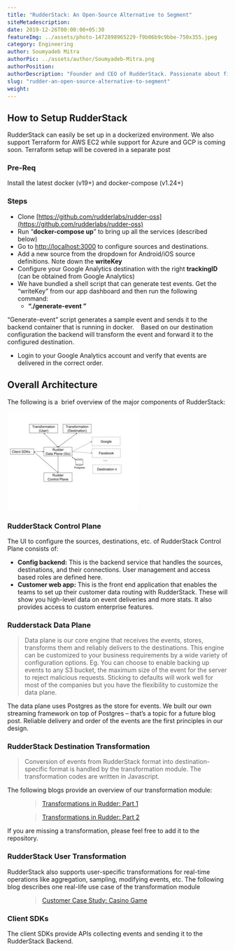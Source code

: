 ```yaml
---
title: "RudderStack: An Open-Source Alternative to Segment"
siteMetadescription:
date: 2019-12-26T00:00:00+05:30
featureImg: ../assets/photo-1472898965229-f9b06b9c9bbe-750x355.jpeg
category: Engineering
author: Soumyadeb Mitra
authorPic: ../assets/author/Soumyadeb-Mitra.png
authorPosition: 
authorDescription: "Founder and CEO of RudderStack. Passionate about finding engineering solutions to real-world problems."
slug: "rudder-an-open-source-alternative-to-segment"
weight: 
---
```

How to Setup RudderStack
------------------------

RudderStack can easily be set up in a dockerized environment. We also support Terraform for AWS EC2 while support for Azure and GCP is coming soon. Terraform setup will be covered in a separate post

### Pre-Req

Install the latest docker (v19+) and docker-compose (v1.24+)

### Steps

*   Clone [https://github.com/rudderlabs/rudder-oss](https://github.com/rudderlabs/rudder-oss)
*   Run “**docker-compose up**” to bring up all the services (described below)
*   Go to [http://localhost:3000](http://localhost:3000/) to configure sources and destinations.
*   Add a new source from the dropdown for Android/iOS source definitions. Note down the **writeKey**
*   Configure your Google Analytics destination with the right **trackingID** (can be obtained from Google Analytics)
*   We have bundled a shell script that can generate test events. Get the “writeKey” from our app dashboard and then run the following command:
    *   **“./generate-event <writeKeyHere>”**

“Generate-event” script generates a sample event and sends it to the backend container that is running in docker.    Based on our destination configuration the backend will transform the event and forward it to the configured destination.

*   Login to your Google Analytics account and verify that events are delivered in the correct order.

Overall Architecture
--------------------

The following is a  brief overview of the major components of RudderStack:

![](../assets/markdown/5qOMs6e7WY1fKbsS.png)

### RudderStack Control Plane

The UI to configure the sources, destinations, etc. of RudderStack Control Plane consists of:

*   **Config backend:** This is the backend service that handles the sources, destinations, and their connections. User management and access based roles are defined here.
*   **Customer web app:** This is the front end application that enables the teams to set up their customer data routing with RudderStack. These will show you high-level data on event deliveries and more stats. It also provides access to custom enterprise features.

### Rudderstack Data Plane

> Data plane is our core engine that receives the events, stores, transforms them and reliably delivers to the destinations. This engine can be customized to your business requirements by a wide variety of configuration options. Eg. You can choose to enable backing up events to any S3 bucket, the maximum size of the event for the server to reject malicious requests. Sticking to defaults will work well for most of the companies but you have the flexibility to customize the data plane.

The data plane uses Postgres as the store for events. We built our own streaming framework on top of Postgres – that’s a topic for a future blog post. Reliable delivery and order of the events are the first principles in our design.

### RudderStack Destination Transformation

> Conversion of events from RudderStack format into destination-specific format is handled by the transformation module. The transformation codes are written in Javascript.

The following blogs provide an overview of our transformation module:

<figure class="wp-block-embed-wordpress wp-block-embed is-type-wp-embed is-provider-rudder-labs"><div class="wp-block-embed__wrapper"><blockquote class="wp-embedded-content" data-secret="bViCF8bZyq"><a href="https://rudderlabs.com/transformations-in-rudder-part-1/">Transformations in Rudder: Part 1</a></blockquote><iframe title="“Transformations in Rudder: Part 1” — Rudder Labs" class="lazy lazy-hidden wp-embedded-content" sandbox="allow-scripts" security="restricted" style="position: absolute; clip: rect(1px, 1px, 1px, 1px);" data-lazy-type="iframe" data-src="https://rudderlabs.com/transformations-in-rudder-part-1/embed/#?secret=bViCF8bZyq" data-secret="bViCF8bZyq" width="600" height="338" frameborder="0" marginwidth="0" marginheight="0" scrolling="no"></iframe><noscript><iframe title="&#8220;Transformations in Rudder: Part 1&#8221; &#8212; Rudder Labs" class="wp-embedded-content" sandbox="allow-scripts" security="restricted" style="position: absolute; clip: rect(1px, 1px, 1px, 1px);" src="https://rudderlabs.com/transformations-in-rudder-part-1/embed/#?secret=bViCF8bZyq" data-secret="bViCF8bZyq" width="600" height="338" frameborder="0" marginwidth="0" marginheight="0" scrolling="no"></iframe></noscript></div></figure>

<figure class="wp-block-embed-wordpress wp-block-embed is-type-wp-embed is-provider-rudder-labs"><div class="wp-block-embed__wrapper"><blockquote class="wp-embedded-content" data-secret="ZtzXShm2nh"><a href="https://rudderlabs.com/transformations-in-rudder-part-2/">Transformations in Rudder: Part 2</a></blockquote><iframe title="“Transformations in Rudder: Part 2” — Rudder Labs" class="lazy lazy-hidden wp-embedded-content" sandbox="allow-scripts" security="restricted" style="position: absolute; clip: rect(1px, 1px, 1px, 1px);" data-lazy-type="iframe" data-src="https://rudderlabs.com/transformations-in-rudder-part-2/embed/#?secret=ZtzXShm2nh" data-secret="ZtzXShm2nh" width="600" height="338" frameborder="0" marginwidth="0" marginheight="0" scrolling="no"></iframe><noscript><iframe title="&#8220;Transformations in Rudder: Part 2&#8221; &#8212; Rudder Labs" class="wp-embedded-content" sandbox="allow-scripts" security="restricted" style="position: absolute; clip: rect(1px, 1px, 1px, 1px);" src="https://rudderlabs.com/transformations-in-rudder-part-2/embed/#?secret=ZtzXShm2nh" data-secret="ZtzXShm2nh" width="600" height="338" frameborder="0" marginwidth="0" marginheight="0" scrolling="no"></iframe></noscript></div></figure>

If you are missing a transformation, please feel free to add it to the repository.

### RudderStack User Transformation

RudderStack also supports user-specific transformations for real-time operations like aggregation, sampling, modifying events, etc. The following blog describes one real-life use case of the transformation module

<figure class="wp-block-embed-wordpress wp-block-embed is-type-wp-embed is-provider-rudder-labs"><div class="wp-block-embed__wrapper"><blockquote class="wp-embedded-content" data-secret="1PsqPduCp8"><a href="https://rudderlabs.com/customer-case-study-casino-game/">Customer Case Study: Casino Game</a></blockquote><iframe title="“Customer Case Study: Casino Game” — Rudder Labs" class="lazy lazy-hidden wp-embedded-content" sandbox="allow-scripts" security="restricted" style="position: absolute; clip: rect(1px, 1px, 1px, 1px);" data-lazy-type="iframe" data-src="https://rudderlabs.com/customer-case-study-casino-game/embed/#?secret=1PsqPduCp8" data-secret="1PsqPduCp8" width="600" height="338" frameborder="0" marginwidth="0" marginheight="0" scrolling="no"></iframe><noscript><iframe title="&#8220;Customer Case Study: Casino Game&#8221; &#8212; Rudder Labs" class="wp-embedded-content" sandbox="allow-scripts" security="restricted" style="position: absolute; clip: rect(1px, 1px, 1px, 1px);" src="https://rudderlabs.com/customer-case-study-casino-game/embed/#?secret=1PsqPduCp8" data-secret="1PsqPduCp8" width="600" height="338" frameborder="0" marginwidth="0" marginheight="0" scrolling="no"></iframe></noscript></div></figure>

### Client SDKs

The client SDKs provide APIs collecting events and sending it to the RudderStack Backend.
